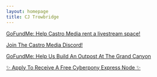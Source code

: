 ```yaml
---
layout: homepage
title: CJ Trowbridge
---
```


<div class="socials">
<a class="btn btn-twitch" title="Twitch" href="https://www.twitch.tv/cjtrowbridge"><i class="fa-brands fa-twitch"></i></a>
<a class="btn btn-tiktok" title="TikTok" href="https://www.tiktok.com/@cjtrowbridge"><i class="fa-brands fa-tiktok"></i></a>
<a class="btn btn-bluesky" title="Bluesky" href="https://bsky.app/profile/cjtrowbridge.com"><i class="fa-brands fa-bluesky"></i></a>
<a class="btn btn-mastodon" title="Mastodon" href="https://mastodon.social/@cjtrowbridge"><i class="fa-brands fa-mastodon"></i></a>
<a class="btn btn-youtube" title="YouTube" href="https://www.youtube.com/@CJTrowbridge"><i class="fa-brands fa-youtube"></i></a>
<a class="btn btn-substack" title="Substack" href="https://cjtrowbridge.substack.com/"><i class="fa-solid fa-envelope"></i></a>
<a class="btn btn-website" title="Blog" href="https://blog.cjtrowbridge.com/"><i class="fa-solid fa-blog"></i></a>
</div>
  
<p><a href="https://www.gofundme.com/f/aucfwq-support-castro-media-amplify-underrepresented-voice" class="btn btn-gofundme"><i class="fa-solid fa-hand-holding-dollar"></i> GoFundMe: Help Castro Media rent a livestream space!</a></p>
<p><a href="https://discord.gg/PN44RjReUA" class="btn btn-gofundme"><i class="fa-brands fa-discord"></i> Join The Castro Media Discord!</a></p>
<p><a href="https://www.gofundme.com/f/build-a-foundation-for-the-survival-of-humanity" class="btn btn-gofundme"><i class="fa-solid fa-hand-holding-dollar"></i> GoFundMe: Help Us Build An Outpost At The Grand Canyon</a></p>
<p><a href="https://forms.gle/UZgQiUNzm8q1dmNfA" class="btn btn-success">✨ Apply To Receive A Free Cyberpony Express Node ✨</a></p>

